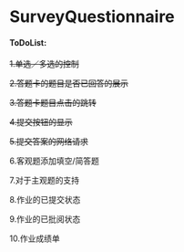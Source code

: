 # SurveyQuestionnaire

#### ToDoList:

~~1.单选／多选的控制~~

~~2.答题卡的题目是否已回答的展示~~

~~3.答题卡题目点击的跳转~~

~~4.提交按钮的显示~~

~~5.提交答案的网络请求~~

6.客观题添加填空/简答题

7.对于主观题的支持

8.作业的已提交状态

9.作业的已批阅状态

10.作业成绩单

